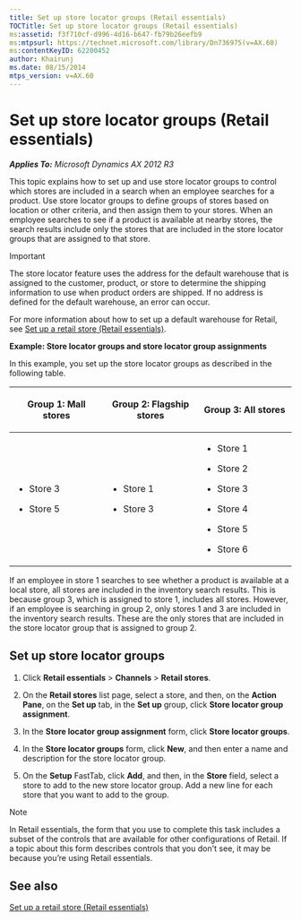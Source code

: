 ```yaml
---
title: Set up store locator groups (Retail essentials)
TOCTitle: Set up store locator groups (Retail essentials)
ms:assetid: f3f710cf-d996-4d16-b647-fb79b26eefb9
ms:mtpsurl: https://technet.microsoft.com/library/Dn736975(v=AX.60)
ms:contentKeyID: 62200452
author: Khairunj
ms.date: 08/15/2014
mtps_version: v=AX.60
---
```


# Set up store locator groups (Retail essentials) 


_**Applies To:** Microsoft Dynamics AX 2012 R3_

This topic explains how to set up and use store locator groups to control which stores are included in a search when an employee searches for a product. Use store locator groups to define groups of stores based on location or other criteria, and then assign them to your stores. When an employee searches to see if a product is available at nearby stores, the search results include only the stores that are included in the store locator groups that are assigned to that store.


> [!IMPORTANT]
> <P>The store locator feature uses the address for the default warehouse that is assigned to the customer, product, or store to determine the shipping information to use when product orders are shipped. If no address is defined for the default warehouse, an error can occur.</P>
> <P>For more information about how to set up a default warehouse for Retail, see <A href="set-up-a-retail-store-retail-essentials.md">Set up a retail store (Retail essentials)</A>.</P>



**Example: Store locator groups and store locator group assignments**

In this example, you set up the store locator groups as described in the following table.

<table>
<colgroup>
<col style="width: 33%" />
<col style="width: 33%" />
<col style="width: 33%" />
</colgroup>
<thead>
<tr class="header">
<th><p>Group 1: Mall stores</p></th>
<th><p>Group 2: Flagship stores</p></th>
<th><p>Group 3: All stores</p></th>
</tr>
</thead>
<tbody>
<tr class="odd">
<td><ul>
<li><p>Store 3</p></li>
<li><p>Store 5</p></li>
</ul></td>
<td><ul>
<li><p>Store 1</p></li>
<li><p>Store 3</p></li>
</ul></td>
<td><ul>
<li><p>Store 1</p></li>
<li><p>Store 2</p></li>
<li><p>Store 3</p></li>
<li><p>Store 4</p></li>
<li><p>Store 5</p></li>
<li><p>Store 6</p></li>
</ul></td>
</tr>
</tbody>
</table>


If an employee in store 1 searches to see whether a product is available at a local store, all stores are included in the inventory search results. This is because group 3, which is assigned to store 1, includes all stores. However, if an employee is searching in group 2, only stores 1 and 3 are included in the inventory search results. These are the only stores that are included in the store locator group that is assigned to group 2.

## Set up store locator groups

1.  Click **Retail essentials** \> **Channels** \> **Retail stores**.

2.  On the **Retail stores** list page, select a store, and then, on the **Action Pane**, on the **Set up** tab, in the **Set up** group, click **Store locator group assignment**.

3.  In the **Store locator group assignment** form, click **Store locator groups**.

4.  In the **Store locator groups** form, click **New**, and then enter a name and description for the store locator group.

5.  On the **Setup** FastTab, click **Add**, and then, in the **Store** field, select a store to add to the new store locator group. Add a new line for each store that you want to add to the group.


> [!NOTE]
> <P>In Retail essentials, the form that you use to complete this task includes a subset of the controls that are available for other configurations of Retail. If a topic about this form describes controls that you don't see, it may be because you’re using Retail essentials.</P>



## See also

[Set up a retail store (Retail essentials)](set-up-a-retail-store-retail-essentials.md)

  


